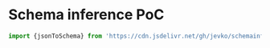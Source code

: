 # Schema inference PoC

```js
import {jsonToSchema} from 'https://cdn.jsdelivr.net/gh/jevko/schemainfer.js@0.1.4/mod.js'
```